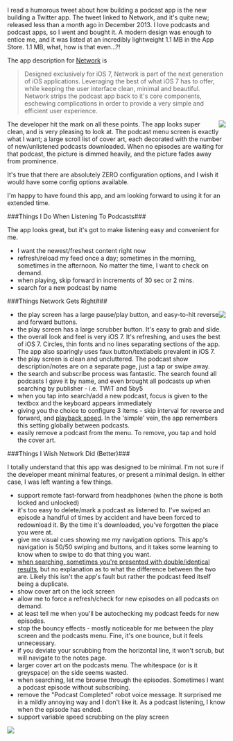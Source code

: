 <!--{PublishedOn:"",Title:"Network Podcast App Review",Intro:"A new podcast app showed up for iPhone and iOS 7. I'm a big podcast listener. Here's my review of this app that's not yet a month old."}-->

I read a humorous tweet about how building a podcast app is the new building a Twitter app. The tweet linked to Network, and it's quite new; released less than a month ago in December 2013. I love podcasts and podcast apps, so I went and bought it. A modern design was enough to entice me, and it was listed at an incredibly lightweight 1.1 MB in the App Store. 1.1 MB, what, how is that even...?!

The app description for [Network](http://networkapp.net) is

> Designed exclusively for iOS 7, Network is part of the next generation of iOS applications. Leveraging the best of what iOS 7 has to offer, while keeping the user interface clean, minimal and beautiful. Network strips the podcast app back to it's core components, eschewing complications in order to provide a very simple and efficient user experience.

<img src="http://i.imgur.com/0G8kaLum.jpg" style="float:right" />

The developer hit the mark on all these points. The app looks super clean, and is very pleasing to look at. The podcast menu screen is exactly what I want; a large scroll list of cover art, each decorated with the number of new/unlistened podcasts downloaded. When no episodes are waiting for that podcast, the picture is dimmed heavily, and the picture fades away from prominence.

It's true that there are absolutely ZERO configuration options, and I wish it would have some config options available.

I'm happy to have found this app, and am looking forward to using it for an extended time.

###Things I Do When Listening To Podcasts###

The app looks great, but it's got to make listening easy and convenient for me.

* I want the newest/freshest content right now
* refresh/reload my feed once a day; sometimes in the morning, sometimes in the afternoon.  No matter the time, I want to check on demand.
* when playing, skip forward in increments of 30 sec or 2 mins.
* search for a new podcast by name

###Things Network Gets Right###

<img src="http://i.imgur.com/qpYF9HZm.jpg" style="float:right" />

* the play screen has a large pause/play button, and easy-to-hit reverse and forward buttons.
* the play screen has a large scrubber button. It's easy to grab and slide.
* the overall look and feel is very iOS 7. It's refreshing, and uses the best of iOS 7. Circles, thin fonts and no lines separating sections of the app. The app also sparingly uses faux button/textlabels prevalent in iOS 7.
* the play screen is clean and uncluttered. The podcast show description/notes are on a separate page, just a tap or swipe away.
* the search and subscribe process was fantastic. The search found all podcasts I gave it by name, and even brought all podcasts up when searching by publisher - i.e. TWiT and 5by5
* when you tap into search/add a new podcast, focus is given to the textbox and the keyboard appears immediately
* giving you the choice to configure 3 items - skip interval for reverse and forward, and [playback speed](http://i.imgur.com/v7f4QSI.jpg). In the 'simple' vein, the app remembers this setting globally between podcasts.
* easily remove a podcast from the menu. To remove, you tap and hold the cover art.

###Things I Wish Network Did (Better)###

I totally understand that this app was designed to be minimal. I'm not sure if the developer meant minimal features, or present a minimal design. In either case, I was left wanting a few things.

* support remote fast-forward from headphones (when the phone is both locked and unlocked)
* it's too easy to delete/mark a podcast as listened to. I've swiped an episode a handful of times by accident and have been forced to redownload it. By the time it's downloaded, you've forgotten the place you were at.
* give me visual cues showing me my navigation options. This app's navigation is 50/50 swiping and buttons, and it takes some learning to know when to swipe to do that thing you want. 
* [when searching, sometimes you're presented with double/identical results](http://i.imgur.com/s6URLGI.jpg), but no explanation as to what the difference between the two are. Likely this isn't the app's fault but rather the podcast feed itself being a duplicate.
* show cover art on the lock screen
* allow me to force a refresh/check for new episodes on all podcasts on demand.
* at least tell me when you'll be autochecking my podcast feeds for new episodes.
* stop the bouncy effects - mostly noticeable for me between the play screen and the podcasts menu. Fine, it's one bounce, but it feels unnecessary.
* if you deviate your scrubbing from the horizontal line, it won't scrub, but will navigate to the notes page.
* larger cover art on the podcasts menu. The whitespace (or is it greyspace) on the side seems wasted.
* when searching, let me browse through the episodes. Sometimes I want a podcast episode without subscribing.
* remove the "Podcast Completed" robot voice message. It surprised me in a mildly annoying way and I don't like it. As a podcast listening, I know when the episode has ended.
* support variable speed scrubbing on the play screen

![](http://i.imgur.com/IiExpBJm.jpg)

